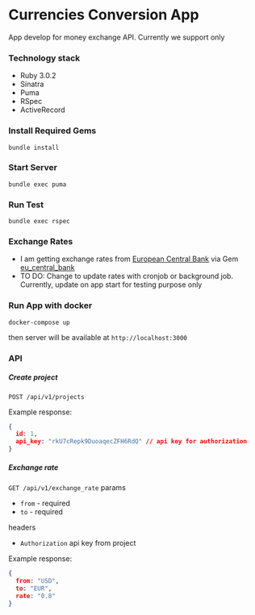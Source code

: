 # Currencies Conversion App

App develop for money exchange API. Currently we support only 

### Technology stack

- Ruby 3.0.2
- Sinatra 
- Puma
- RSpec
- ActiveRecord

### Install Required Gems

```
bundle install
```

### Start Server 

```
bundle exec puma
```

### Run Test 

```
bundle exec rspec
```

### Exchange Rates

- I am getting exchange rates from [European Central Bank](https://www.ecb.europa.eu) via Gem [eu_central_bank](https://github.com/RubyMoney/eu_central_bank)
- TO DO: Change to update rates with cronjob or background job. Currently, update on app start for testing purpose only


### Run App with docker

```
docker-compose up
```
then server will be available at `http://localhost:3000`


### API

##### Create project

`POST /api/v1/projects`

Example response:
```json
{
  id: 1,
  api_key: "rkU7cRepk9DuoaqecZFH6RdQ" // api key for authorization
}
```


##### Exchange rate

`GET /api/v1/exchange_rate`
params 
- `from` - required
- `to` - required

headers
- `Authorization` api key from project 

Example response:
```json
{
  from: "USD",
  to: "EUR",
  rate: "0.8"
}
```